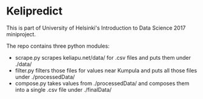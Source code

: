 # Kelipredict
This is part of University of Helsinki's Introduction to Data Science 2017 miniproject.

The repo contains three python modules:

- scrape.py scrapes keliapu.net/data/ for .csv files and puts them under ./data/
- filter.py filters those files for values near Kumpula and puts all those files under ./processedData/
- compose.py takes values from ./processedData/ and composes them into a single .csv file under ./finalData/
